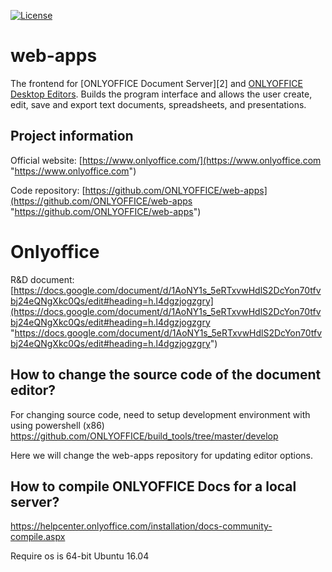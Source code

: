 [![License](https://img.shields.io/badge/License-GNU%20AGPL%20V3-green.svg?style=flat)](https://www.gnu.org/licenses/agpl-3.0.en.html)

# web-apps

The frontend for [ONLYOFFICE Document Server][2] and [ONLYOFFICE Desktop Editors](https://github.com/ONLYOFFICE/DesktopEditors). Builds the program interface and allows the user create, edit, save and export text documents, spreadsheets, and presentations.

## Project information

Official website: [https://www.onlyoffice.com/](https://www.onlyoffice.com "https://www.onlyoffice.com")

Code repository: [https://github.com/ONLYOFFICE/web-apps](https://github.com/ONLYOFFICE/web-apps "https://github.com/ONLYOFFICE/web-apps")

# Onlyoffice

R&D document: [https://docs.google.com/document/d/1AoNY1s_5eRTxvwHdlS2DcYon70tfvbj24eQNgXkc0Qs/edit#heading=h.l4dgzjogzgry](https://docs.google.com/document/d/1AoNY1s_5eRTxvwHdlS2DcYon70tfvbj24eQNgXkc0Qs/edit#heading=h.l4dgzjogzgry "https://docs.google.com/document/d/1AoNY1s_5eRTxvwHdlS2DcYon70tfvbj24eQNgXkc0Qs/edit#heading=h.l4dgzjogzgry")

## How to change the source code of the document editor?
For changing source code, need to setup development environment with using powershell (x86)
https://github.com/ONLYOFFICE/build_tools/tree/master/develop

Here we will change the web-apps repository for updating editor options. 

## How to compile ONLYOFFICE Docs for a local server?
https://helpcenter.onlyoffice.com/installation/docs-community-compile.aspx

Require os is 64-bit Ubuntu 16.04

